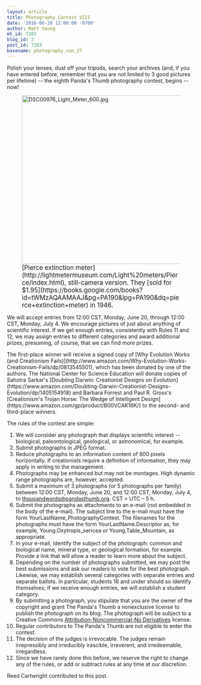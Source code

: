 ```yaml
---
layout: article
title: Photography Contest VIII
date: '2016-06-20 12:00:00 -0700'
author: Matt Young
mt_id: 7203
blog_id: 2
post_id: 7203
basename: photography_con_27
---
```

Polish your lenses, dust off your tripods, search your archives (and, if you have entered before, remember that you are not limited to 3 good pictures per lifetime) -- the eighth Panda's Thumb photography contest, begins -- now!

<figure>
<img src="http://pandasthumb.org/archives/2016/06/19/DSC00976_Light_Meter_600.jpg" alt="DSC00976_Light_Meter_600.jpg" width="600" height="450" />
<figcaption markdown="span">
<big>[Pierce extinction meter](http://lightmetermuseum.com/Light%20meters/Pierce/index.html), still-camera version. They [sold for $1.95](https://books.google.com/books?id=tWMzAQAAMAAJ&amp;pg=PA190&amp;lpg=PA190&amp;dq=pierce+extinction+meter) in 1946.</big>

</figcaption>
</figure>


<p>We will accept entries from 12:00 CST, Monday, June 20, through 12:00 CST, Monday, July 4. We encourage pictures of just about anything of scientific interest. If we get enough entries, consistently with Rules 11 and 12, we may assign entries to different categories and award additional prizes, presuming, of course, that we can find more prizes.</p>

<p>The first-place winner will receive a signed copy of [Why Evolution Works (and Creationism Fails)](http://www.amazon.com/Why-Evolution-Works-Creationism-Fails/dp/0813545501), which has been donated by one of the authors. The National Center for Science Education will donate copies of Sahotra Sarkar's [Doubting Darwin: Creationist Designs on Evolution](https://www.amazon.com/Doubting-Darwin-Creationist-Designs-Evolution/dp/1405154918) and Barbara Forrest and Paul R. Gross's [Creationism's Trojan Horse: The Wedge of Intelligent Design](https://www.amazon.com/gp/product/B00VCAK16K/) to the second- and third-place winners.</p>

The rules of the contest are simple:


1. We will consider any photograph that displays scientific interest -- biological, paleontological, geological, or astronomical, for example.
1. Submit photographs in JPEG format. 
1. Reduce photographs to an information content of 600 pixels horizontally. If creationists require a definition of information, they may apply in writing to the management.
1. Photographs may be enhanced but may not be montages. High dynamic range photographs are, however, accepted.
1. Submit a maximum of 3 photographs (or 5 photographs per family) between 12:00 CST, Monday, June 20, and 12:00 CST, Monday, July 4, to thousandwords@pandasthumb.org.  CST&nbsp;=&nbsp;UTC&nbsp;&ndash;&nbsp;5&nbsp;h.
1. Submit the photographs as attachments to an e-mail (not embedded in the body of the e-mail). The subject line to the e-mail must have the form YourLastName_PhotographyContest. The filenames for the photographs must have the form YourLastName.Descriptor as, for example, Young.Oxytropis_sericea or Young.Table_Mountain, as appropriate. 
1. In your e-mail, identify the subject of the photograph: common and biological name, mineral type, or geological formation, for example. Provide a link that will allow a reader to learn more about the subject.
1. Depending on the number of photographs submitted, we may post the best submissions and ask our readers to vote for the best photograph. Likewise, we may establish several categories with separate entries and separate ballots. In particular, students 16 and under should so identify themselves; if we receive enough entries, we will establish a student category.
1. By submitting a photograph, you stipulate that you are the owner of the copyright and grant The Panda's Thumb a nonexclusive license to publish the photograph on its blog. The photograph will be subject to a Creative Commons [ Attribution-Noncommercial-No Derivatives](http://creativecommons.org/licenses/by-nc-nd/2.5/) license. 
1. Regular contributors to The Panda's Thumb are not eligible to enter the contest.
1. The decision of the judges is irrevocable. The judges remain irrepressibly and irreducibly irascible, irreverent, and irredeemable, irregardless.
1. Since we have rarely done this before, we reserve the right to change any of the rules, or add or subtract rules at any time at our discretion.


Reed Cartwright contributed to this post.
